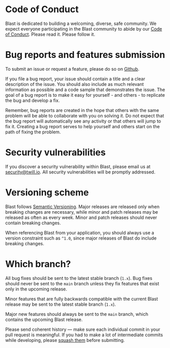 # Code of Conduct
Blast is dedicated to building a welcoming, diverse, safe community. We expect everyone participating in the Blast community to abide by our [Code of Conduct](CODE_OF_CONDUCT.md). Please read it. Please follow it.

# Bug reports and features submission
To submit an issue or request a feature, please do so on [Github](https://github.com/area17/blast/issues).

If you file a bug report, your issue should contain a title and a clear description of the issue. You should also include as much relevant information as possible and a code sample that demonstrates the issue. The goal of a bug report is to make it easy for yourself - and others - to replicate the bug and develop a fix.

Remember, bug reports are created in the hope that others with the same problem will be able to collaborate with you on solving it. Do not expect that the bug report will automatically see any activity or that others will jump to fix it. Creating a bug report serves to help yourself and others start on the path of fixing the problem.

# Security vulnerabilities
If you discover a security vulnerability within Blast, please email us at [security@twill.io](mailto:security@twill.io). All security vulnerabilities will be promptly addressed.

# Versioning scheme

Blast follows [Semantic Versioning](https://semver.org/). Major releases are released only when breaking changes are necessary, while minor and patch releases may be released as often as every week. Minor and patch releases should never contain breaking changes.

When referencing Blast from your application, you should always use a version constraint such as `^1.0`, since major releases of Blast do include breaking changes.

# Which branch?
All bug fixes should be sent to the latest stable branch (`1.x`). Bug fixes should never be sent to the `main` branch unless they fix features that exist only in the upcoming release.

Minor features that are fully backwards compatible with the current Blast release may be sent to the latest stable branch (`1.x`).

Major new features should always be sent to the `main` branch, which contains the upcoming Blast release.

Please send coherent history — make sure each individual commit in your pull request is meaningful. If you had to make a lot of intermediate commits while developing, please [squash them](http://www.git-scm.com/book/en/v2/Git-Tools-Rewriting-History#Changing-Multiple-Commit-Messages) before submitting.
